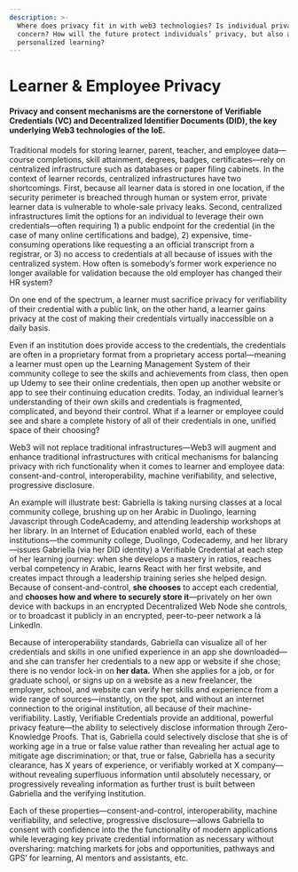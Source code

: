 ```yaml
---
description: >-
  Where does privacy fit in with web3 technologies? Is individual privacy a
  concern? How will the future protect individuals’ privacy, but also allow for
  personalized learning?
---
```


# Learner & Employee Privacy

#### Privacy and consent mechanisms are the cornerstone of Verifiable Credentials (VC) and Decentralized Identifier Documents (DID), the key underlying Web3 technologies of the IoE.

Traditional models for storing learner, parent, teacher, and employee data—course completions, skill attainment, degrees, badges, certificates—rely on centralized infrastructure such as databases or paper filing cabinets. In the context of learner records, centralized infrastructures have two shortcomings. First, because all learner data is stored in one location, if the security perimeter is breached through human or system error, private learner data is vulnerable to whole-sale privacy leaks. Second, centralized infrastructures limit the options for an individual to leverage their own credentials—often requiring 1) a public endpoint for the credential (in the case of many online certifications and badge), 2) expensive, time-consuming operations like requesting a an official transcript from a registrar, or 3) no access to credentials at all because of issues with the centralized system. How often is somebody’s former work experience no longer available for validation because the old employer has changed their HR system?

On one end of the spectrum, a learner must sacrifice privacy for verifiability of their credential with a public link, on the other hand, a learner gains privacy at the cost of making their credentials virtually inaccessible on a daily basis.

Even if an institution does provide access to the credentials, the credentials are often in a proprietary format from a proprietary access portal—meaning a learner must open up the Learning Management System of their community college to see the skills and achievements from class, then open up Udemy to see their online credentials, then open up another website or app to see their continuing education credits. Today, an individual learner’s understanding of their own skills and credentials is fragmented, complicated, and beyond their control. What if a learner or employee could see and share a complete history of all of their credentials in one, unified space of their choosing?

Web3 will not replace traditional infrastructures—Web3 will augment and enhance traditional infrastructures with critical mechanisms for balancing privacy with rich functionality when it comes to learner and employee data: consent-and-control, interoperability, machine verifiability, and selective, progressive disclosure.

An example will illustrate best: Gabriella is taking nursing classes at a local community college, brushing up on her Arabic in Duolingo, learning Javascript through CodeAcademy, and attending leadership workshops at her library. In an Internet of Education enabled world, each of these institutions—the community college, Duolingo, Codecademy, and her library—issues Gabriella (via her DID identity) a Verifiable Credential at each step of her learning journey: when she develops a mastery in ratios, reaches verbal competency in Arabic, learns React with her first website, and creates impact through a leadership training series she helped design. Because of consent-and-control, **she chooses** to accept each credential, and **chooses how and where to securely store it**—privately on her own device with backups in an encrypted Decentralized Web Node she controls, or to broadcast it publicly in an encrypted, peer-to-peer network a lá LinkedIn.

Because of interoperability standards, Gabriella can visualize all of her credentials and skills in one unified experience in an app she downloaded—and she can transfer her credentials to a new app or website if she chose; there is no vendor lock-in on **her data.** When she applies for a job, or for graduate school, or signs up on a website as a new freelancer, the employer, school, and website can verify her skills and experience from a wide range of sources—instantly, on the spot, and without an internet connection to the original institution, all because of their machine-verifiability. Lastly, Verifiable Credentials provide an additional, powerful privacy feature—the ability to selectively disclose information through Zero-Knowledge Proofs. That is, Gabriella could selectively disclose that she is of working age in a true or false value rather than revealing her actual age to mitigate age discrimination; or that, true or false, Gabriella has a security clearance, has X years of experience, or verifiably worked at X company—without revealing superfluous information until absolutely necessary, or progressively revealing information as further trust is built between Gabriella and the verifying institution.

Each of these properties—consent-and-control, interoperability, machine verifiability, and selective, progressive disclosure—allows Gabriella to consent with confidence into the the functionality of modern applications while leveraging key private credential information as necessary without oversharing: matching markets for jobs and opportunities, pathways and GPS’ for learning, AI mentors and assistants, etc.
